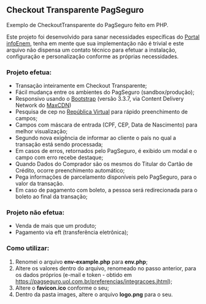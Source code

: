 ## Checkout Transparente PagSeguro ##

Exemplo de CheckoutTransparente do PagSeguro feito em PHP.

Este projeto foi desenvolvido para sanar necessidades específicas do [Portal infoEnem](http://www.infoenem.com.br/), tenha em mente que sua implementação não é trivial e este arquivo não dispensa um contato técnico para efetuar a instalação, configuração e personalização conforme as próprias necessidades.

### Projeto efetua: ###
 - Transação inteiramente em Checkout Transparente;
 - Fácil mudança entre os ambientes do PagSeguro (sandbox/produção);
 - Responsivo usando o [Bootstrap](http://getbootstrap.com) (versão 3.3.7, via Content Delivery Network do [MaxCDN](https://www.maxcdn.com/))
 - Pesquisa de cep no [República Virtual](http://www.republicavirtual.com.br/) para rápido preenchimento de campos;
 - Campos com máscara de entrada (CPF, CEP, Data de Nascimento) para melhor visualização;
 - Segundo nova exigência de informar ao cliente o país no qual a transação está sendo processada;
 - Em casos de erros, retornados pelo PagSeguro, é exibido um modal e o campo com erro recebe destaque;
 - Quando Dados do Comprador são os mesmos do Titular do Cartão de Crédito, ocorre preenchimento automático;
 - Pega informações de parcelamento disponíveis pelo PagSeguro, para o valor da transação.
 - Em caso de pagamento com boleto, a pessoa será redirecionada para o boleto ao final da transação;

### Projeto não efetua: ###
 - Venda de mais que um produto;
 - Pagamento via eft (transferência eletrônica);

### Como utilizar: ###
 1. Renomei o arquivo **env-example.php** para **env.php**;
 2. Altere os valores dentro do arquivo, renomeado no passo anterior, para os dados próprios (e-mail e token - obtido em https://pagseguro.uol.com.br/preferencias/integracoes.jhtml);
 3. Altere o **favicon.ico** conforme o seu;
 4. Dentro da pasta images, altere o arquivo **logo.png** para o seu.